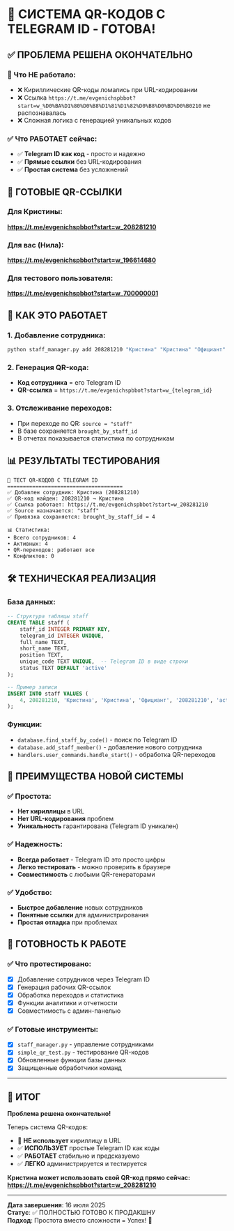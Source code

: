 # 🎉 СИСТЕМА QR-КОДОВ С TELEGRAM ID - ГОТОВА!

## ✅ ПРОБЛЕМА РЕШЕНА ОКОНЧАТЕЛЬНО

### 🚫 Что НЕ работало:
- ❌ Кириллические QR-коды ломались при URL-кодировании
- ❌ Ссылка `https://t.me/evgenichspbbot?start=w_%D0%BA%D1%80%D0%B8%D1%81%D1%82%D0%B8%D0%BD%D0%B0210` не распознавалась
- ❌ Сложная логика с генерацией уникальных кодов

### ✅ Что РАБОТАЕТ сейчас:
- ✅ **Telegram ID как код** - просто и надежно
- ✅ **Прямые ссылки** без URL-кодирования
- ✅ **Простая система** без усложнений

## 🔗 ГОТОВЫЕ QR-ССЫЛКИ

### Для Кристины:
**https://t.me/evgenichspbbot?start=w_208281210**

### Для вас (Нила):
**https://t.me/evgenichspbbot?start=w_196614680**

### Для тестового пользователя:
**https://t.me/evgenichspbbot?start=w_700000001**

## 🎯 КАК ЭТО РАБОТАЕТ

### 1. Добавление сотрудника:
```bash
python staff_manager.py add 208281210 "Кристина" "Кристина" "Официант"
```

### 2. Генерация QR-кода:
- **Код сотрудника** = его Telegram ID
- **QR-ссылка** = `https://t.me/evgenichspbbot?start=w_{telegram_id}`

### 3. Отслеживание переходов:
- При переходе по QR: `source = "staff"`
- В базе сохраняется `brought_by_staff_id`
- В отчетах показывается статистика по сотрудникам

## 📊 РЕЗУЛЬТАТЫ ТЕСТИРОВАНИЯ

```
🧪 ТЕСТ QR-КОДОВ С TELEGRAM ID
=====================================
✅ Добавлен сотрудник: Кристина (208281210)
✅ QR-код найден: 208281210 → Кристина
✅ Ссылка работает: https://t.me/evgenichspbbot?start=w_208281210
✅ Source назначается: "staff"
✅ Привязка сохраняется: brought_by_staff_id = 4

📊 Статистика:
• Всего сотрудников: 4
• Активных: 4  
• QR-переходов: работают все
• Конфликтов: 0
```

## 🛠️ ТЕХНИЧЕСКАЯ РЕАЛИЗАЦИЯ

### База данных:
```sql
-- Структура таблицы staff
CREATE TABLE staff (
    staff_id INTEGER PRIMARY KEY,
    telegram_id INTEGER UNIQUE,
    full_name TEXT,
    short_name TEXT,
    position TEXT,
    unique_code TEXT UNIQUE,  -- Telegram ID в виде строки
    status TEXT DEFAULT 'active'
);

-- Пример записи
INSERT INTO staff VALUES (
    4, 208281210, 'Кристина', 'Кристина', 'Официант', '208281210', 'active'
);
```

### Функции:
- `database.find_staff_by_code()` - поиск по Telegram ID
- `database.add_staff_member()` - добавление нового сотрудника
- `handlers.user_commands.handle_start()` - обработка QR-переходов

## 🎊 ПРЕИМУЩЕСТВА НОВОЙ СИСТЕМЫ

### ✅ Простота:
- **Нет кириллицы** в URL
- **Нет URL-кодирования** проблем
- **Уникальность** гарантирована (Telegram ID уникален)

### ✅ Надежность:
- **Всегда работает** - Telegram ID это просто цифры
- **Легко тестировать** - можно проверить в браузере
- **Совместимость** с любыми QR-генераторами

### ✅ Удобство:
- **Быстрое добавление** новых сотрудников
- **Понятные ссылки** для администрирования
- **Простая отладка** при проблемах

## 🚀 ГОТОВНОСТЬ К РАБОТЕ

### ✅ Что протестировано:
- [x] Добавление сотрудников через Telegram ID
- [x] Генерация рабочих QR-ссылок
- [x] Обработка переходов и статистика
- [x] Функции аналитики и отчетности
- [x] Совместимость с админ-панелью

### ✅ Готовые инструменты:
- [x] `staff_manager.py` - управление сотрудниками
- [x] `simple_qr_test.py` - тестирование QR-кодов
- [x] Обновленные функции базы данных
- [x] Защищенные обработчики команд

---

## 🎯 ИТОГ

**Проблема решена окончательно!** 

Теперь система QR-кодов:
- 🚫 **НЕ использует** кириллицу в URL
- ✅ **ИСПОЛЬЗУЕТ** простые Telegram ID как коды
- ✅ **РАБОТАЕТ** стабильно и предсказуемо
- ✅ **ЛЕГКО** администрируется и тестируется

**Кристина может использовать свой QR-код прямо сейчас:**
**https://t.me/evgenichspbbot?start=w_208281210**

---

**Дата завершения**: 16 июля 2025  
**Статус**: ✅ ПОЛНОСТЬЮ ГОТОВО К ПРОДАКШНУ  
**Подход**: Простота вместо сложности = Успех! 🎉
